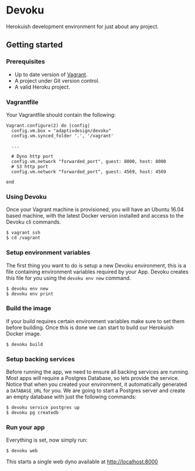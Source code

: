 # Devoku

Herokuish development environment for just about any project.

## Getting started

### Prerequisites

- Up to date version of [Vagrant](https://www.vagrantup.com/).
- A project under Git version control.
- A valid Heroku project.

### Vagrantfile

Your Vagrantfile should contain the following:

```
Vagrant.configure(2) do |config|
  config.vm.box = "adaptivdesign/devoku"
  config.vm.synced_folder '.', '/vagrant'

  ...

  # Dyno http port
  config.vm.network "forwarded_port", guest: 8000, host: 8000
  # S3 http port
  config.vm.network "forwarded_port", guest: 4569, host: 4569

end
```

### Using Devoku

Once your Vagrant machine is provisioned, you will have an Ubuntu 16.04
based machine, with the latest Docker version installed and access to
the Devoku cli commands.

```
$ vagrant ssh
$ cd /vagrant
```

### Setup environment variables

The first thing you want to do is setup a new Devoku environment, this is
a file containing environment variables required by your App. Devoku creates
this file for you using the `devoku env new` command.

```
$ devoku env new
$ devoku env print
```

### Build the image

If your build requires certain environment variables make sure to set them
before building. Once this is done we can start to build our Herokuish Docker
image.

```
$ devoku build
```

### Setup backing services

Before running the app, we need to ensure all backing services are running.
Most apps will require a Postgres Database, so lets provide the service.
Notice that when you created your environment, it automatically generated a
`DATABASE_URL` for you. We are going to start a Postgres server and create an
empty database with just the following commands:

```
$ devoku service postgres up
$ devoku pg createdb
```

### Run your app

Everything is set, now simply run:

```
$ devoku web
```

This starts a single web dyno available at [http://localhost:8000](http://localhost:8000)
